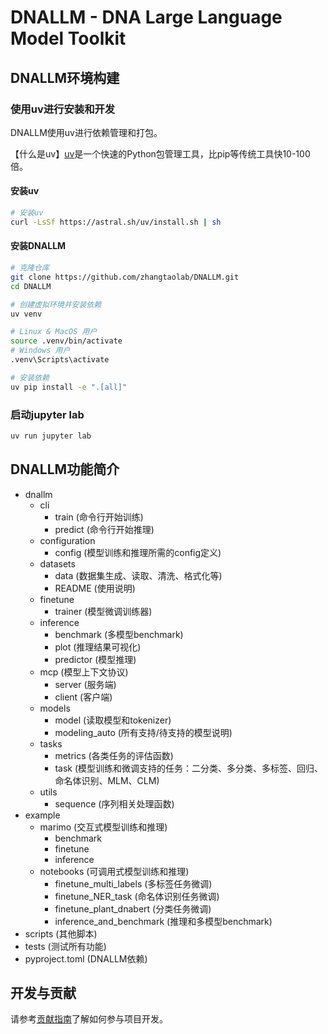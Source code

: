 # DNALLM - DNA Large Language Model Toolkit

## DNALLM环境构建

### 使用uv进行安装和开发

DNALLM使用uv进行依赖管理和打包。

【什么是uv】[uv](https://docs.astral.sh/uv/)是一个快速的Python包管理工具，比pip等传统工具快10-100倍。

#### 安装uv

```bash
# 安装uv
curl -LsSf https://astral.sh/uv/install.sh | sh
```

#### 安装DNALLM

```bash
# 克隆仓库
git clone https://github.com/zhangtaolab/DNALLM.git
cd DNALLM

# 创建虚拟环境并安装依赖
uv venv

# Linux & MacOS 用户
source .venv/bin/activate
# Windows 用户
.venv\Scripts\activate

# 安装依赖
uv pip install -e ".[all]"
```

### 启动jupyter lab
```bash
uv run jupyter lab
```



## DNALLM功能简介

- dnallm
  - cli
    * train (命令行开始训练)
    * predict (命令行开始推理)
  - configuration
    * config (模型训练和推理所需的config定义)
  - datasets
    * data (数据集生成、读取、清洗、格式化等)
    * README (使用说明)
  - finetune
    * trainer (模型微调训练器)
  - inference
    * benchmark (多模型benchmark)
    * plot (推理结果可视化)
    * predictor (模型推理)
  - mcp (模型上下文协议)
    * server (服务端)
    * client (客户端)
  - models
    * model (读取模型和tokenizer)
    * modeling_auto (所有支持/待支持的模型说明)
  - tasks
    * metrics (各类任务的评估函数)
    * task (模型训练和微调支持的任务：二分类、多分类、多标签、回归、命名体识别、MLM、CLM)
  - utils
    * sequence (序列相关处理函数)
- example
  - marimo (交互式模型训练和推理)
    - benchmark
    - finetune
    - inference
  - notebooks (可调用式模型训练和推理)
    - finetune_multi_labels (多标签任务微调)
    - finetune_NER_task (命名体识别任务微调)
    - finetune_plant_dnabert (分类任务微调)
    - inference_and_benchmark (推理和多模型benchmark)
- scripts (其他脚本)
- tests (测试所有功能)
- pyproject.toml (DNALLM依赖)


## 开发与贡献

请参考[贡献指南](CONTRIBUTING.md)了解如何参与项目开发。
